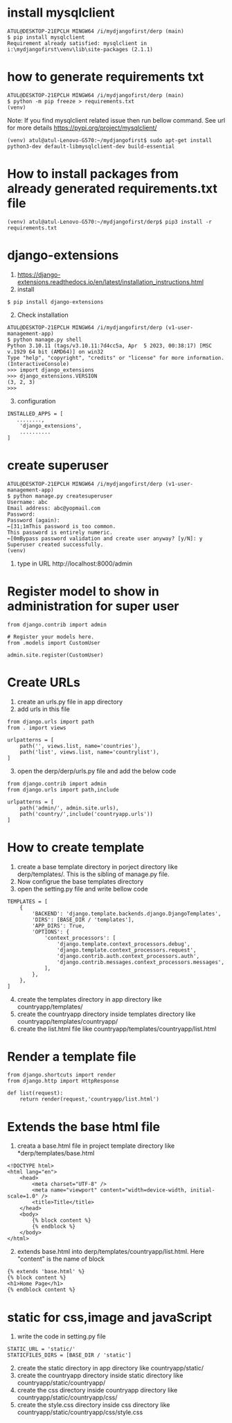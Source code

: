 # install mysqlclient
```
ATUL@DESKTOP-21EPCLH MINGW64 /i/mydjangofirst/derp (main)
$ pip install mysqlclient
Requirement already satisfied: mysqlclient in i:\mydjangofirst\venv\lib\site-packages (2.1.1)
```

# how to generate requirements txt
```
ATUL@DESKTOP-21EPCLH MINGW64 /i/mydjangofirst/derp (main)
$ python -m pip freeze > requirements.txt
(venv) 
```

Note: If you find mysqlclient related issue then run bellow command. See url for more details https://pypi.org/project/mysqlclient/

```
(venv) atul@atul-Lenovo-G570:~/mydjangofirst$ sudo apt-get install python3-dev default-libmysqlclient-dev build-essential
```


# How to install packages from already generated requirements.txt file

```
(venv) atul@atul-Lenovo-G570:~/mydjangofirst/derp$ pip3 install -r requirements.txt

```

# django-extensions
1. https://django-extensions.readthedocs.io/en/latest/installation_instructions.html 
2. install 
```
$ pip install django-extensions
```

2. Check installation
```
ATUL@DESKTOP-21EPCLH MINGW64 /i/mydjangofirst/derp (v1-user-management-app)
$ python manage.py shell
Python 3.10.11 (tags/v3.10.11:7d4cc5a, Apr  5 2023, 00:38:17) [MSC v.1929 64 bit (AMD64)] on win32
Type "help", "copyright", "credits" or "license" for more information.
(InteractiveConsole)
>>> import django_extensions
>>> django_extensions.VERSION
(3, 2, 3)
>>>
```
3. configuration
```
INSTALLED_APPS = [
   ........,
    'django_extensions',
    ..........
]
```

# create superuser
```
ATUL@DESKTOP-21EPCLH MINGW64 /i/mydjangofirst/derp (v1-user-management-app)
$ python manage.py createsuperuser
Username: abc     
Email address: abc@yopmail.com
Password: 
Password (again):
←[31;1mThis password is too common.
This password is entirely numeric.
←[0mBypass password validation and create user anyway? [y/N]: y
Superuser created successfully.
(venv) 
```

1. type in URL http://localhost:8000/admin

# Register model to show in administration for super user 
```
from django.contrib import admin

# Register your models here.
from .models import CustomUser

admin.site.register(CustomUser)
```

# Create URLs
1. create an urls.py file in app directory
2. add urls in this file

```
from django.urls import path
from . import views

urlpatterns = [
    path('', views.list, name='countries'),
    path('list', views.list, name='countrylist'),
]
```
3. open the derp/derp/urls.py file and add the below code

```
from django.contrib import admin
from django.urls import path,include

urlpatterns = [
    path('admin/', admin.site.urls),
    path('country/',include('countryapp.urls'))
]
```

# How to create template
1. create a base template directory in porject directory like derp/templates/. This is the sibling of manage.py file.
2. Now configrue the base templates directory
3. open the setting.py file and write bellow code

```
TEMPLATES = [
    {
        'BACKEND': 'django.template.backends.django.DjangoTemplates',
        'DIRS': [BASE_DIR / 'templates'],
        'APP_DIRS': True,
        'OPTIONS': {
            'context_processors': [
                'django.template.context_processors.debug',
                'django.template.context_processors.request',
                'django.contrib.auth.context_processors.auth',
                'django.contrib.messages.context_processors.messages',
            ],
        },
    },
]

```

4. create the templates directory in app directory like countryapp/templates/
5. create the countryapp directory inside templates directory like countryapp/templates/countryapp/
6. create the list.html file like countryapp/templates/countryapp/list.html

# Render a template file

```
from django.shortcuts import render
from django.http import HttpResponse

def list(request):
    return render(request,'countryapp/list.html')

```

# Extends the base html file
1. creata a base.html file in project template directory like *derp/templates/base.html

```
<!DOCTYPE html>
<html lang="en">
    <head>
        <meta charset="UTF-8" />
        <meta name="viewport" content="width=device-width, initial-scale=1.0" />
        <title>Title</title>
    </head>
    <body>
        {% block content %}
        {% endblock %}
    </body>
</html>

```
2. extends base.html into derp/templates/countryapp/list.html. Here "content" is the name of block

```
{% extends 'base.html' %}
{% block content %}
<h1>Home Page</h1>
{% endblock content %}

```
# static for css,image and javaScript

1. write the code in setting.py file

```
STATIC_URL = 'static/'
STATICFILES_DIRS = [BASE_DIR / 'static']
```
2. create the static directory in app directory like countryapp/static/
3. create the countryapp directory inside static directory like countryapp/static/countryapp/
4. create the css directory inside countryapp directory like countryapp/static/countryapp/css/
5. create the style.css directory inside css directory like countryapp/static/countryapp/css/style.css
